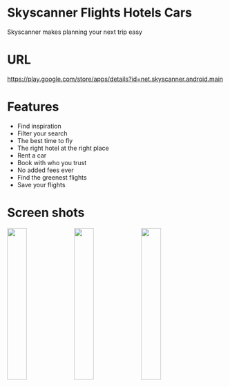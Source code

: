 # Skyscanner Flights Hotels Cars
Skyscanner makes planning your next trip easy

# URL
https://play.google.com/store/apps/details?id=net.skyscanner.android.main

# Features
- Find inspiration
- Filter your search
- The best time to fly
- The right hotel at the right place
- Rent a car
- Book with who you trust
- No added fees ever
- Find the greenest flights
- Save your flights


# Screen shots

<img src="https://lh3.googleusercontent.com/FqgV5M5yVCWpJS352hqwcbRBfz3igHYTnK67PhXHq7A8ekCrqkenzHV3ktjKPFFC-n-bLsHr9p-w1gu-u4k1dbHHJZ9sFKaoizZ_qhQRZv58WBKYWhq_4WWLUnZy7yly2llRO3IpGJAJIi7OAnjHMta8rM5Wuu2pyAeniDsT9Iaj7OJFXZNYXSzX95czSXreu-UPFbegzVzbbR-6fKVof_EH3US-wyD1Hy8kmaLQ0D7QcMI8nk5MXhuiYkVKZ-zIc1Xyppyy1EPvj3j3ctG4lvlNrsfRkcPNXBDEk3ToSuZ61Yjs5mMGilw-7E3et9iU_GMEJhZr4G0YhqCaEPVkgwwfyLzPa-HSNE_NQwBq5233jd-zXMeJsAkyCGZf4HzTc1r7f-Le1Kg6hjO7eNiejIG_7nl5HSifSXaOOUQ3k2frXZ2wXzjhXHkOm11VFbuw2CBucWPSOEOGBfW8PaRXeVB_4dJLuDF8YRLSVtDZS2ksjZOgU93aCB4b-CZYBHJdkZexo6LDuBgUBsOQ0VgjF1_ecRsKyiQsk2FYPWVQ4UjwAEcaBM33psVZsx9XolAHKW4_CoynxKZfKTSAOspB7nHtT3IYIcjrvd1uksBmzAqTq7knB4x8HNkjfO4-1tpORWLoUyx8X5F7Wu3-XEUhPxGYcxXRdPcdEhSGlkyDCSXYnD8F6t6FiAMPkx8r87zKye3zsmf7iqDiXFSsmA4-BK1zBMWM4xy9660OeIWyo2opbqjD5-LGN4DRHCzI_kryc18QlFO8bReHPyQf3E0gyNeMY2sAFF1-ZVzPCaoY1_54F_qc4cx0He0YROcEJlfQNuXRLAHBCBTILwnr4_MauHSyHBvu0g5-n9jcPGUZHE7yBLWw9woiucyUEZJXaDxGHtoqfkcmLT9_GqSyiLjiZCBtdnVIYpP8vGONRnI00UM=w468-h933-no?authuser=0" width="30%"> <img src="https://lh3.googleusercontent.com/RPRqIGO_94HVWOGkuY4VY-Bn5hlWnvrrkkidEUWfvdNh9RDghy-bc_v7E-vLK7km_WfWDAdh2mrFYg1-RI1L1taEGW6IGzUpipNF_fhL00pckDKaFiKqiirA3G3rUguLU48Gulq5RIklRteEc1OCf-OqZNxAq1poRf-SGt51IRsdZfFFEbsqIWxty4lcYmwPXL6-5VkmoQrElhfARv2yV0ACg30_F60L6eeFTOS6ayCzRe4Nqs_CUkXOm9aCs3DAUc--MgqFPqOCk2ofuHbeArNvN6XgWpVSLPm_drWmNAgEtTQXIAbIApT0YQEsomtsbeOH9pe8Ii1NJP2GIRqrd2ALJGt-Ga7y2QNneX6YI2jHL_Il4rR8Qwj5A4-aARqxFervnzw7xKGucce5gTauQKrdD2BlJQotjiPepoFtYYQPvKuUW1GsF4bpCq8dGg8VcKJ1GCmb4aKWDmG7xYA8mp7Mn-6Ea4po_317nhwNEMl-ARecnRr7JHlwdtaEjmm3E8Iz05BluGnFln2Ys4CHPOE58lKpT_Auzlo5FHF87rPdy-O8seSDlwZmshp3q9wu0jpJEJ9t1Qp6MlgCEW1XVIwbWqCEWSXEYAoWtkFyfRbPvOVnAYbc1QM4UKn8HSmx0Pl24WhbKZLjL6EATKSF3rbRMZhBZkWofGW2tV5ffqUfPmbJ19ZfgBBk7cndD2Z7aiMJKVZ74-dKmGXEh1dEfXllHvVF-NL21rKAMfL0c4Mr88rotOmTj4OYqo4geCgnnbx9OI3RRbm01GwNmtmsm2ACjgmys9RjUGaEBUCsnIzoIcaKDR9AiG47oC2om3w8RPhP-3RNUskFUeg-Lik3uAALye5PPhYFEXV88Ie3PWlCBNw5i2Ag-FYxgCVeyfdVOqhW3fnrxn1ZUjjfCNVAiiT2aiRjNrydsG62TdPcn78=w468-h933-no?authuser=0" width="30%"> <img src="https://lh3.googleusercontent.com/iURuj0z0__FaB6Qjyp14d3tNoyjtUzj0Aw4RIKrnFWVjOWzpVjVQ1bXBC7IifXNLLI5VQHwACdnul8mIz-gFo_leHTnRI-6uhk7pTyrINS0ZEoE7ze2Avjbnf8163lalfeVClMGvUbbbqXL-wxUlGdrCojPz65n0XhnSDQ3HSf6Kl5ybPCv29xH-fAPBxga7274DhqpbN-jHVAyIKuEcNO2D-Fxksmm-qXHwpmz_0kR_cP5-dRbYZvIJnUkH2h8Ie9qi6HqINFSrIPMuav6LfBrVwZA096eMsJFrmSC_OKPb25nDxnufROtjnpnROkUV53eV8MbZuwLjGyXhY449Cc9nVTDWNKsO_dkiQv3P2PWALqWYvpxJ0-oDZFDDfb0Fe7t3hoqPcI2iWF6ydZqlUu7hrWGUtg6FNofSXAWdzqtk9TFgVktPWK_XD5ZWn_sKmIe9tzWzVsPLn9PY7abXaYzxC7qQmiGtHIbOaWkrk0hClK37wCy2iT4L0NOsghnrgpkPsfCmrTNNWRxVmN9y9XKtEaJhOtySVBh9e8Pep-J754BxzHOaw9gmMdAeMY256d8dibLynUVMG2OQTXANmEVOuClfHCYxfNX55Mx22b4B8HiRBypRFERqV57-r-WX_ycoywrT0_xNzkhMLYDeIKhpMaWbkG2wMUDkox4DwCSVJ9c33T6sAe89dxzc63MKuw1gE25VxPJ6V7cilc6U-0t4bjsouax7xWykQuTkSJDPDahZG6SDPlIkAWhPgDvbSA05IerjFg7gYHdCEdGc9rnoMnKVHoM2MHGxT03cTDUVVQ679vnzZbjT6DQ3CE6kPlFBrOwBGYNr5hEmSIQHKVDnDLYw6Zmhds50oX1dOGfL7B4u56d6c-zTFFNEc5FyQfcL29D0m8M93CKikWkIzqYI8tFLEUfrYq31mguzqP4=w468-h933-no?authuser=0" width="30%"> 
